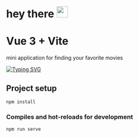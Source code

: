 <h1>
  hey there
  <img src="https://media.giphy.com/media/hvRJCLFzcasrR4ia7z/giphy.gif" width="30px"/>
</h1>

# Vue 3 + Vite
mini application for finding your favorite movies

[![Typing SVG](https://readme-typing-svg.herokuapp.com?color=%2336BCF7&lines=The+project+uses+Vue+3+Vite+also+Pinia)](https://git.io/typing-svg)
## Project setup
```
npm install
```

### Compiles and hot-reloads for development
```
npm run serve
```
